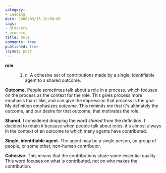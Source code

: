 ```yaml
--- 
category: 
- Leading
date: 2006/03/15 18:00:00
tags: 
- glossary
- process
title: Role
comments: true
published: true
layout: post
---
```


<dl> <dt> <strong>role</strong> </dt> <dd>
<ol>
	<li> <em>n.</em>  A cohesive set of contributions made by a single, identifiable agent to a shared outcome.</li>
</ol>
</dd> </dl><!--more--> <strong>Outcome.</strong>  People sometimes talk about a role in a process, which focuses on the process as the context for the role.  This gives process more emphasis than I like, and can give the impression that process is the goal.  My definition emphasizes <em>outcome</em>.  This reminds me that it's ultimately the outcome, and our desire for that outcome, that motivates the role.

<strong>Shared.</strong>  I considered dropping the word <em>shared</em> from the definition.  I decided to retain it because when people talk about roles, it's almost always in the context of an outcome to which many agents have contributed.

<strong>Single, identifiable agent.</strong>  The agent may be a single person, an group of people, or some other, non-human contributor.

<strong>Cohesive.</strong>  This means that the contributions share some essential quality.  This word focuses on what is contributed, not on who makes the contribution.
